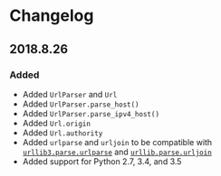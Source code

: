 # Changelog

## 2018.8.26

### Added

- Added `UrlParser` and `Url`
- Added `UrlParser.parse_host()`
- Added `UrlParser.parse_ipv4_host()`
- Added `Url.origin`
- Added `Url.authority`
- Added `urlparse` and `urljoin` to be compatible with
  [`urllib3.parse.urlparse`](https://docs.python.org/3/library/urllib.parse.html#urllib.parse.urlparse)
  and [`urllib.parse.urljoin`](https://docs.python.org/3/library/urllib.parse.html#urllib.parse.urljoin)
- Added support for Python 2.7, 3.4, and 3.5
